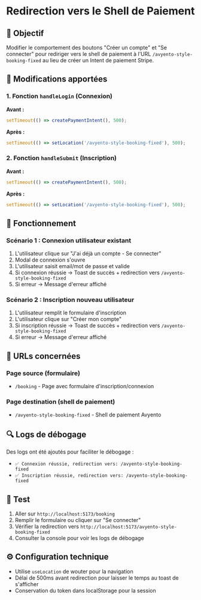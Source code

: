 # Redirection vers le Shell de Paiement

## 🎯 Objectif
Modifier le comportement des boutons "Créer un compte" et "Se connecter" pour rediriger vers le shell de paiement à l'URL `/avyento-style-booking-fixed` au lieu de créer un Intent de paiement Stripe.

## 🔧 Modifications apportées

### 1. Fonction `handleLogin` (Connexion)
**Avant :**
```typescript
setTimeout(() => createPaymentIntent(), 500);
```

**Après :**
```typescript
setTimeout(() => setLocation('/avyento-style-booking-fixed'), 500);
```

### 2. Fonction `handleSubmit` (Inscription)
**Avant :**
```typescript
setTimeout(() => createPaymentIntent(), 500);
```

**Après :**
```typescript
setTimeout(() => setLocation('/avyento-style-booking-fixed'), 500);
```

## 🚀 Fonctionnement

### Scénario 1 : Connexion utilisateur existant
1. L'utilisateur clique sur "J'ai déjà un compte - Se connecter"
2. Modal de connexion s'ouvre
3. L'utilisateur saisit email/mot de passe et valide
4. Si connexion réussie → Toast de succès + redirection vers `/avyento-style-booking-fixed`
5. Si erreur → Message d'erreur affiché

### Scénario 2 : Inscription nouveau utilisateur
1. L'utilisateur remplit le formulaire d'inscription
2. L'utilisateur clique sur "Créer mon compte"
3. Si inscription réussie → Toast de succès + redirection vers `/avyento-style-booking-fixed`
4. Si erreur → Message d'erreur affiché

## 📱 URLs concernées

### Page source (formulaire)
- `/booking` - Page avec formulaire d'inscription/connexion

### Page destination (shell de paiement)
- `/avyento-style-booking-fixed` - Shell de paiement Avyento

## 🔍 Logs de débogage
Des logs ont été ajoutés pour faciliter le débogage :
- `✅ Connexion réussie, redirection vers: /avyento-style-booking-fixed`
- `✅ Inscription réussie, redirection vers: /avyento-style-booking-fixed`

## 🧪 Test
1. Aller sur `http://localhost:5173/booking`
2. Remplir le formulaire ou cliquer sur "Se connecter"
3. Vérifier la redirection vers `http://localhost:5173/avyento-style-booking-fixed`
4. Consulter la console pour voir les logs de débogage

## ⚙️ Configuration technique
- Utilise `useLocation` de wouter pour la navigation
- Délai de 500ms avant redirection pour laisser le temps au toast de s'afficher
- Conservation du token dans localStorage pour la session